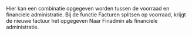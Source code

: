 Hier kan een combinatie opgegeven worden tussen de voorraad en financiele administratie. Bij de functie Facturen splitsen op voorraad, krijgt de nieuwe factuur het opgegeven Naar Finadmin als financiele administratie.